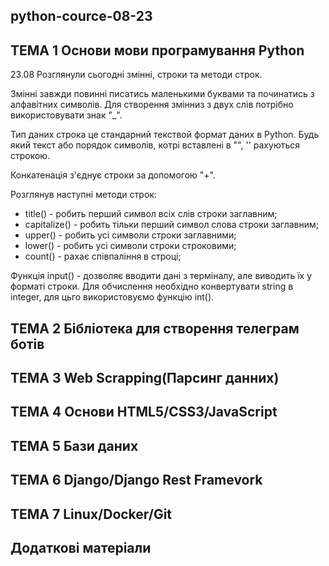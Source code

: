 ## python-cource-08-23

## ТЕМА 1 Основи мови програмування Python

23.08
Розглянули сьогодні змінні, строки та методи строк.

Змінні завжди повинні писатись маленькими буквами та починатись з алфавітних символів. Для створення змінниз з двух слів потрібно використовувати знак "_". 

Тип даних строка це стандарний текствой формат даних в Python. Будь який текст або порядок символів, котрі вставлені в "", '' рахуються строкою.

Конкатенація з'єднує строки за допомогою "+".

Розглянув наступні методи строк:
- title() - робить перший символ всіх слів строки заглавним;
- capitalize() - робить тільки перший символ слова строки заглавним;
- upper() - робить усі символи строки заглавними;
- lower() - робить усі символи строки строковими;
- count() - рахає співпаління в строці;

Функція input() - дозволяє вводити дані з терміналу, але виводить їх у форматі строки. Для обчислення необхідно конвертувати string в integer, для цьго використовуємо функцію int().

## ТЕМА 2 Бібліотека для створення телеграм ботів
## ТЕМА 3 Web Scrapping(Парсинг данних)
## ТЕМА 4 Основи HTML5/CSS3/JavaScript
## ТЕМА 5 Бази даних
## ТЕМА 6 Django/Django Rest Framevork
## ТЕМА 7 Linux/Docker/Git

## Додаткові матеріали

